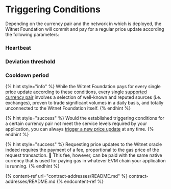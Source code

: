 # Triggering Conditions

Depending on the currency pair and the network in which is deployed, the Witnet Foundation will commit and pay for a regular price update according the following parameters:

### Heartbeat

### Deviation threshold

### Cooldown period

{% hint style="info" %}
While the Witnet Foundation pays for every single price update according to these conditions, every single [supported currency pair](./witnet-data-feeds/price-feeds-registry#currency-pairs) involves a selection of well-known and reputed sources (i.e. exchanges), proven to trade significant volumes in a daily basis, and totally unconnected to the Witnet Foundation itself. 
{% endhint %}

{% hint style="success" %}
Would the established triggering conditions for a certain currency pair not meet the service levels required by your application, you can always [trigger a new price update](./using-witnet-data-feeds.md#forcing-an-update-on-a-witnet-maintained-curreny-pair) at any time.
{% endhint %}

{% hint style="success" %}
Requesting price updates to the Witnet oracle indeed requires the payment of a fee, proportional to the gas price of the request transaction.
🎉 This fee, however, can be paid with the same native currency that is used for paying gas in whatever EVM chain your application is running. 
{% endhint %}

{% content-ref url="contract-addresses/README.md" %} contract-addresses/README.md {% endcontent-ref %}
